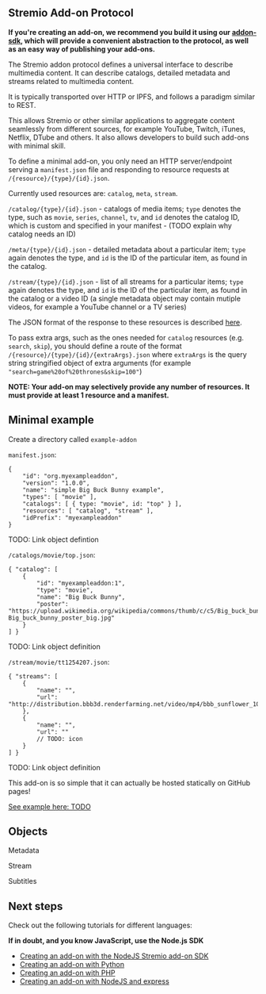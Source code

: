 
## Stremio Add-on Protocol

**If you're creating an add-on, we recommend you build it using our [addon-sdk](), which will provide a convenient abstraction to the protocol, as well as an easy way of publishing your add-ons.**

The Stremio addon protocol defines a universal interface to describe multimedia content. It can describe catalogs, detailed metadata and streams related to multimedia content.

It is typically transported over HTTP or IPFS, and follows a paradigm similar to REST.

This allows Stremio or other similar applications to aggregate content seamlessly from different sources, for example YouTube, Twitch, iTunes, Netflix, DTube and others. It also allows developers to build such add-ons with minimal skill.

To define a minimal add-on, you only need an HTTP server/endpoint serving a `manifest.json` file and responding to resource requests at `/{resource}/{type}/{id}.json`.

Currently used resources are: `catalog`, `meta`, `stream`.

`/catalog/{type}/{id}.json` - catalogs of media items; `type` denotes the type, such as `movie`, `series`, `channel`, `tv`, and `id` denotes the catalog ID, which is custom and specified in your manifest - (TODO explain why catalog needs an ID)

`/meta/{type}/{id}.json` - detailed metadata about a particular item; `type` again denotes the type, and `id` is the ID of the particular item, as found in the catalog.

`/stream/{type}/{id}.json` - list of all streams for a particular items; `type` again denotes the type, and `id` is the ID of the particular item, as found in the catalog or a video ID (a single metadata object may contain mutiple videos, for example a YouTube channel or a TV series)

The JSON format of the response to these resources is described [here](/docs/api).

To pass extra args, such as the ones needed for `catalog` resources (e.g. `search`, `skip`), you should define a route of the format `/{resource}/{type}/{id}/{extraArgs}.json` where `extraArgs` is the query string stringified object of extra arguments (for example `"search=game%20of%20thrones&skip=100"`)

**NOTE: Your add-on may selectively provide any number of resources. It must provide at least 1 resource and a manifest.**


## Minimal example

Create a directory called `example-addon`

`manifest.json`:

```
{
    "id": "org.myexampleaddon",
    "version": "1.0.0",
    "name": "simple Big Buck Bunny example",
    "types": [ "movie" ],
    "catalogs": [ { type: "movie", id: "top" } ],
    "resources": [ "catalog", "stream" ],
    "idPrefix": "myexampleaddon"
}
```

TODO: Link object defintion

`/catalogs/movie/top.json`:

```
{ "catalog": [
	{
		"id": "myexampleaddon:1",
		"type": "movie",
		"name": "Big Buck Bunny",
		"poster": "https://upload.wikimedia.org/wikipedia/commons/thumb/c/c5/Big_buck_bunny_poster_big.jpg/220px-Big_buck_bunny_poster_big.jpg"
	}
] }
```

TODO: Link object definition

`/stream/movie/tt1254207.json`:

```
{ "streams": [
	{
		"name": "",
		"url": "http://distribution.bbb3d.renderfarming.net/video/mp4/bbb_sunflower_1080p_30fps_normal.mp4"
	},
	{
		"name": "",
		"url": ""
		// TODO: icon
	}
] }
```

TODO: Link object definition

This add-on is so simple that it can actually be hosted statically on GitHub pages! 

[See example here: TODO]()

## Objects

Metadata

Stream

Subtitles

## Next steps

Check out the following tutorials for different languages:

**If in doubt, and you know JavaScript, use the Node.js SDK**

* [Creating an add-on with the NodeJS Stremio add-on SDK]()
* [Creating an add-on with Python]()
* [Creating an add-on with PHP]()
* [Creating an add-on with NodeJS and express]()

